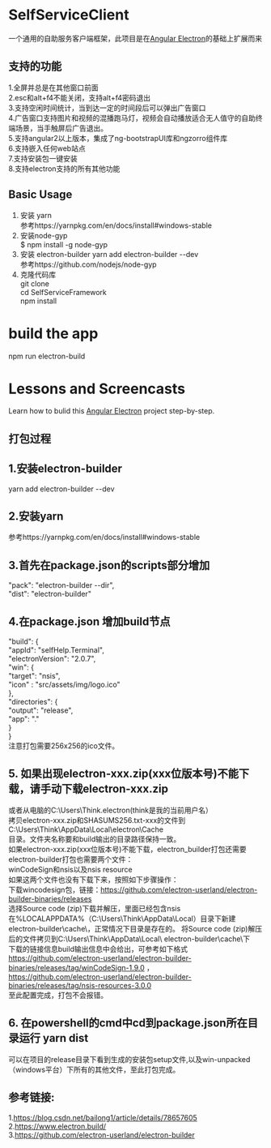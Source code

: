 # SelfServiceClient

一个通用的自助服务客户端框架，此项目是在[Angular Electron](https://angularfirebase.com/lessons/desktop-apps-with-electron-and-angular/)的基础上扩展而来
## 支持的功能
1.全屏并总是在其他窗口前面  
2.esc和alt+f4不能关闭，支持alt+f4密码退出  
3.支持空闲时间统计，当到达一定的时间段后可以弹出广告窗口  
4.广告窗口支持图片和视频的混播跑马灯，视频会自动播放适合无人值守的自助终端场景，当手触屏后广告退出。  
5.支持angular2以上版本，集成了ng-bootstrapUI库和ngzorro组件库  
6.支持嵌入任何web站点  
7.支持安装包一键安装  
8.支持electron支持的所有其他功能  

## Basic Usage
1. 安装 yarn   
   参考https://yarnpkg.com/en/docs/install#windows-stable  
2. 安装node-gyp  
   $ npm install -g node-gyp  
3. 安装 electron-builder
   yarn add electron-builder --dev  
   参考https://github.com/nodejs/node-gyp
4. 克隆代码库  
    git clone  
    cd SelfServiceFramework  
    npm install

# build the app
npm run electron-build


# Lessons and Screencasts

Learn how to bulid this [Angular Electron](https://angularfirebase.com/lessons/desktop-apps-with-electron-and-angular/) project step-by-step. 
## 打包过程
## 1.安装electron-builder
  yarn add electron-builder --dev
## 2.安装yarn
   参考https://yarnpkg.com/en/docs/install#windows-stable
##  3.首先在package.json的scripts部分增加
 "pack": "electron-builder --dir",  
 "dist": "electron-builder"  
##  4.在package.json 增加build节点
"build": {  
    "appId": "selfHelp.Terminal",  
    "electronVersion": "2.0.7",  
    "win": {  
      "target": "nsis",  
      "icon" : "src/assets/img/logo.ico"  
    },  
     "directories": {  
      "output": "release",  
      "app": "."  
    }  
  }  
  注意打包需要256x256的ico文件。  
## 5. 如果出现electron-xxx.zip(xxx位版本号)不能下载，请手动下载electron-xxx.zip
   或者从电脑的C:\Users\Think\.electron(think是我的当前用户名）    
   拷贝electron-xxx.zip和SHASUMS256.txt-xxx的文件到C:\Users\Think\AppData\Local\electron\Cache  
   目录。文件夹名称要和build输出的目录路径保持一致。  
   如果electron-xxx.zip(xxx位版本号)不能下载，electron_builder打包还需要electron-builder打包也需要两个文件：  
   winCodeSign和nsis以及nsis resource  
   如果这两个文件也没有下载下来，按照如下步骤操作：  
   下载wincodesign包，链接：https://github.com/electron-userland/electron-builder-binaries/releases  
   选择Source code (zip)下载并解压，里面已经包含nsis    
   在%LOCALAPPDATA%（C:\Users\Think\AppData\Local）目录下新建electron-builder\cache\，正常情况下目录是存在的。
   将Source code (zip)解压后的文件拷贝到C:\Users\Think\AppData\Local\ electron-builder\cache\下  
   下载的链接信息build输出信息中会给出，可参考如下格式  
   https://github.com/electron-userland/electron-builder-binaries/releases/tag/winCodeSign-1.9.0 ，  
   https://github.com/electron-userland/electron-builder-binaries/releases/tag/nsis-resources-3.0.0  
   至此配置完成，打包不会报错。  
## 6. 在powershell的cmd中cd到package.json所在目录运行 yarn dist
   可以在项目的release目录下看到生成的安装包setup文件,以及win-unpacked（windows平台）下所有的其他文件，至此打包完成。
   
##  参考链接:
   1.https://blog.csdn.net/bailong1/article/details/78657605  
   2.https://www.electron.build/  
   3.https://github.com/electron-userland/electron-builder  
   

